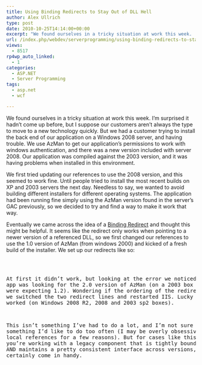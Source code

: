 ```yaml
---
title: Using Binding Redirects to Stay Out of DLL Hell
author: Alex Ullrich
type: post
date: 2010-10-25T14:14:00+00:00
excerpt: "We found ourselves in a tricky situation at work this week.  I'm surprised it hadn't come up before, but I suppose our customers aren't always the type to move to a new technology quickly.  But we had a customer trying to install the back end of our app&hellip;"
url: /index.php/webdev/serverprogramming/using-binding-redirects-to-stay-out-of-d/
views:
  - 8517
rp4wp_auto_linked:
  - 1
categories:
  - ASP.NET
  - Server Programming
tags:
  - asp.net
  - wcf

---
```

We found ourselves in a tricky situation at work this week. I&#8217;m surprised it hadn&#8217;t come up before, but I suppose our customers aren&#8217;t always the type to move to a new technology quickly. But we had a customer trying to install the back end of our application on a Windows 2008 server, and having trouble. We use AzMan to get our application&#8217;s permissions to work with windows authentication, and there was a new version included with server 2008. Our application was compiled against the 2003 version, and it was having problems when installed in this environment.

We first tried updating our references to use the 2008 version, and this seemed to work fine. Until people tried to install the most recent builds on XP and 2003 servers the next day. Needless to say, we wanted to avoid building different installers for different operating systems. The application had been running fine simply using the AzMan version found in the server&#8217;s GAC previously, so we decided to try and find a way to make it work that way.

Eventually we came across the idea of a [Binding Redirect][1] and thought this might be helpful. It seems like the redirect only works when pointing to a newer version of a referenced DLL, so we first changed our references to use the 1.0 version of AzMan (from windows 2000) and kicked of a fresh build of the installer. We set up our redirects like so:

<pre><?xml version="1.0" encoding="utf-8"?&gt;
<configuration&gt;
  <configSections&gt;
    <!-- snip --&gt;
  </configSections&gt;
    <runtime&gt;
        <assemblyBinding xmlns="urn:schemas-microsoft-com:asm.v1"&gt;
            <dependentAssembly&gt;
                <assemblyIdentity name="Microsoft.Interop.Security.AzRoles"
                              publicKeyToken="31bf3856ad364e35"
                              culture="neutral" /&gt;
                <bindingRedirect oldVersion="1.0.0.0"
                                                 newVersion="2.0.0.0"/&gt;
                <bindingRedirect oldVersion="1.0.0.0"
                                                 newVersion="1.2.0.0"/&gt;
            </dependentAssembly&gt;
        </assemblyBinding&gt;
    </runtime&gt;
    <!-- snip --&gt;
<configuration&gt;</pre>

At first it didn&#8217;t work, but looking at the error we noticed that the app was looking for the 2.0 version of AzMan (on a 2003 box where we were expecting 1.2). Wondering if the ordering of the redirects matters, we switched the two redirect lines and restarted IIS. Lucky for us, it worked (on Windows 2008 R2, 2008 and 2003 sp2 boxes). 

This isn&#8217;t something I&#8217;ve had to do a lot, and I&#8217;m not sure it&#8217;s something I&#8217;d like to do too often (I may be overly obsessive about local references for a few reasons). But for cases like this where you&#8217;re working with a legacy component that is tightly bound to the OS AND maintains a pretty consistent interface across versions, it can certainly come in handy.

 [1]: http://msdn.microsoft.com/en-us/library/eftw1fys.aspx